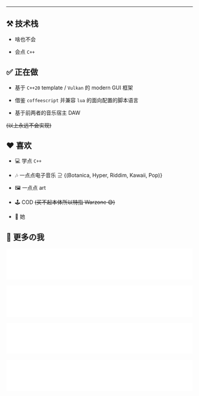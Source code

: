 

---

<h2> ⚒️ 技术栈 </h2>

- 啥也不会

- 会点 `C++`

<h2> ✅ 正在做 </h2>

- 基于 `C++20` template / `Vulkan` 的 modern GUI 框架

- 借鉴 `coffeescript` 并兼容 `lua` 的面向配置的脚本语言

- 基于前两者的音乐宿主 DAW

~~(以上永远不会实现)~~

<h2> ❤️ 喜欢 </h2>

- 💻 学点 `C++`

- 🎶 一点点电子音乐 ⊇ {(Botanica, Hyper, Riddim, Kawaii, Pop)}

- 🖼️ 一点点 art

- 🕹️ COD ~~(买不起本体所以特指 Warzone 😅)~~

- 💌 她
  
<h2> 🔗 更多の我 </h2>

[![](partials/cardlinks/blog.svg)](https://blog.dvdbr3o.top/)

[![](partials/cardlinks/zhihu.svg)](https://www.zhihu.com/people/davidbro)

[![](partials/cardlinks/mastodon.svg)](https://mastodon.social/@dvdbr3o)

[![](partials/cardlinks/bilibili.svg)](https://space.bilibili.com/357237146)

